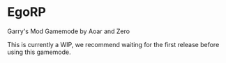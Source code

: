 EgoRP
====

Garry's Mod Gamemode by Aoar and Zero

This is currently a WIP, we recommend waiting for the first release before using this gamemode.
